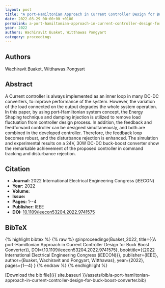 ```yaml
---
layout: post
title: "A port-Hamiltonian Approach in Current Controller Design for Buck Boost Converter"
date: 2022-03-29 00:00:00 +0100
permalink: a-port-hamiltonian-approach-in-current-controller-design-for-buck-boost-converter
year: 2022
authors: Wachiravit Buaket, Witthawas Pongyart
category: proceedings
---
```

 
## Authors
[Wachiravit Buaket](authors/wachiravit-buaket), [Witthawas Pongyart](authors/witthawas-pongyart)
 
## Abstract
A Current controller is always implemented as an inner loop in many DC-DC converters, to improve performance of the system. However, the variation of the load connected on the output degrades the whole system operation. In this paper, by using port-Hamiltonian system concept, the Energy Shaping technique and damping injection is utilized to remove load fluctuation from controller design process. In addition, the feedback and feedforward controller can be designed simultaneously, and both are combined in the developed controller. Therefore, the feedback loop becomes robust, and the disturbance rejection is enhanced. The simulation and experimental results on a 24V, 30W DC-DC buck-boost converter show the remarkable achievement of the proposed controller in command tracking and disturbance rejection.
 
## Citation
- **Journal:** 2022 International Electrical Engineering Congress (iEECON)
- **Year:** 2022
- **Volume:** 
- **Issue:** 
- **Pages:** 1--4
- **Publisher:** IEEE
- **DOI:** [10.1109/ieecon53204.2022.9741575](https://doi.org/10.1109/ieecon53204.2022.9741575)
 
## BibTeX
{% highlight bibtex %}
{% raw %}
@inproceedings{Buaket_2022,
  title={{A port-Hamiltonian Approach in Current Controller Design for Buck Boost Converter}},
  DOI={10.1109/ieecon53204.2022.9741575},
  booktitle={{2022 International Electrical Engineering Congress (iEECON)}},
  publisher={IEEE},
  author={Buaket, Wachiravit and Pongyart, Witthawas},
  year={2022},
  pages={1--4}
}
{% endraw %}
{% endhighlight %}
 
[Download the bib file]({{ site.baseurl }}/assets/bib/a-port-hamiltonian-approach-in-current-controller-design-for-buck-boost-converter.bib)
 
